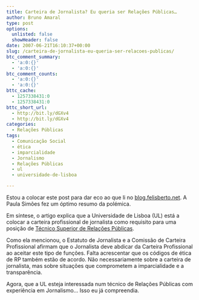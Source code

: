 ```yaml
---
title: Carteira de Jornalista? Eu queria ser Relações Públicas…
author: Bruno Amaral
type: post
options:
  unlisted: false
  showHeader: false
date: 2007-06-21T16:10:37+00:00
slug: /carteira-de-jornalista-eu-queria-ser-relacoes-publicas/
btc_comment_summary:
  - 'a:0:{}'
  - 'a:0:{}'
btc_comment_counts:
  - 'a:0:{}'
  - 'a:0:{}'
bttc_cache:
  - 1257338431:0
  - 1257338431:0
bttc_short_url:
  - http://bit.ly/dGXv4
  - http://bit.ly/dGXv4
categories:
  - Relações Públicas
tags:
  - Comunicação Social
  - ética
  - imparcialidade
  - Jornalismo
  - Relações Públicas
  - ul
  - universidade-de-lisboa

---
```

Estou a colocar este post para dar eco ao que li no [blog.felisberto.net][1]. A Paula Simões fez um óptimo resumo da polémica.

Em síntese, o artigo explica que a Universidade de Lisboa (UL) está a colocar a carteira profissional de jornalista como requisito para uma posição de [Técnico Superior de Relações Públicas][2].

Como ela mencionou, o Estatuto de Jornalista e a Comissão de Carteira Profissional afirmam que o Jornalista deve abdicar da Carteira Profissional ao aceitar este tipo de funções. Falta acrescentar que os códigos de ética de RP também estão de acordo. Não necessariamente sobre a carteira de jornalista, mas sobre situações que comprometem a imparcialidade e a transparência.

Agora, que a UL esteja interessada num técnico de Relações Públicas com experiência em Jornalismo&#8230; Isso eu já compreendia.

 [1]: http://blog.felisberto.net/2007/06/21/se-queres-ser-relacoes-publicas-melhor-que-tires-a-carteira-profissional-de-jornalista/
 [2]: https://bep.gov.pt/bep2003/bepweb/Pages/Oferta_Detalhes.aspx?CodOferta=51357#